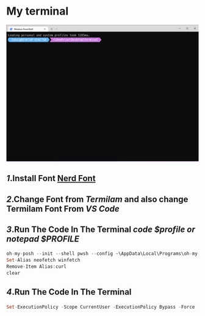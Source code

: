 # My terminal

<a href="https://ohmyposh.dev/"><img style="align:center;" width="700" height="auto" src="./Screenshot_2.png" /></a>
 
## *1*.Install Font <a href='https://github.com/ryanoasis/nerd-fonts/releases/download/v2.1.0/Meslo.zip'> Nerd Font<a/> </br>
## *2*.Change Font from *Termilam* and also change Termilam Font From *VS Code* </br>
## *3*.Run The Code In  The Terminal *code $profile or notepad $PROFILE*
```dart
oh-my-posh --init --shell pwsh --config ~\AppData\Local\Programs\oh-my-posh\themes\blueish.omp.json | Invoke-Expression
Set-Alias neofetch winfetch
Remove-Item Alias:curl
clear
```
## *4*.Run The Code In  The Terminal 
```dart
Set-ExecutionPolicy -Scope CurrentUser -ExecutionPolicy Bypass -Force
```

